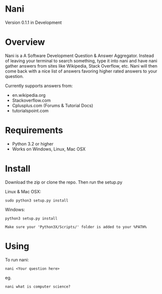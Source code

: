# Nani
Version 0.1.1 in Development

Overview
========

Nani is a A Software Development Question & Answer Aggregator. 
Instead of leaving your terminal to search something, type it into
nani and have nani gather answers from sites like Wikipedia, Stack 
Overflow, etc. Nani will then come back with a nice list of answers
favoring higher rated answers to your question.

Currently supports answers from:
* en.wikipedia.org
* Stackoverflow.com
* Cplusplus.com (Forums & Tutorial Docs)
* tutorialspoint.com

Requirements
============

* Python 3.2 or higher
* Works on Windows, Linux, Mac OSX

Install
=======
Download the zip or clone the repo. Then run the setup.py

Linux & Mac OSX:

    sudo python3 setup.py install

Windows:

    python3 setup.py install

    Make sure your 'Python3X/Scripts/' folder is added to your %PATH%

Using
=====

To run nani:

    nani <Your question here>

eg.

    nani what is computer science?
